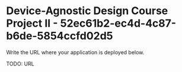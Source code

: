 # Device-Agnostic Design Course Project II - 52ec61b2-ec4d-4c87-b6de-5854ccfd02d5

Write the URL where your application is deployed below.

TODO: URL